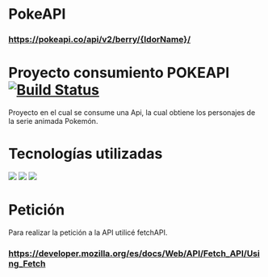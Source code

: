 # PokeAPI 

### https://pokeapi.co/api/v2/berry/{IdorName}/

# Proyecto consumiento POKEAPI [![Build Status](https://travis-ci.org/joemccann/dillinger.svg?branch=master)](https://travis-ci.org/joemccann/dillinger)
Proyecto en el cual se consume una Api, la cual obtiene los personajes de la serie animada Pokemón.

# Tecnologías utilizadas

<img src="https://img.shields.io/badge/-Javascript-black?style=plastic&logo=javascript"> <img src="https://img.shields.io/badge/-html-black?style=plastic&logo=html5"> <img src="https://img.shields.io/badge/-css-black?style=plastic&logo=css3">

# Petición

Para realizar la petición a la API utilicé fetchAPI.

### https://developer.mozilla.org/es/docs/Web/API/Fetch_API/Using_Fetch

  
